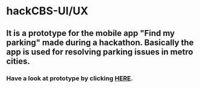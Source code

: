 # hackCBS-UI/UX
## It is a prototype for the mobile app "Find my parking" made during a hackathon. Basically the app is used for resolving parking issues in metro cities. 
### Have a look at prototype by clicking [HERE](https://xd.adobe.com/view/ecefc416-c446-4dad-49c2-368647043007-9ade/?fullscreen).


